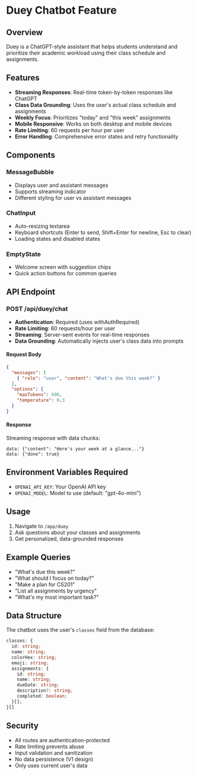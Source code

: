 # Duey Chatbot Feature

## Overview
Duey is a ChatGPT-style assistant that helps students understand and prioritize their academic workload using their class schedule and assignments.

## Features
- **Streaming Responses**: Real-time token-by-token responses like ChatGPT
- **Class Data Grounding**: Uses the user's actual class schedule and assignments
- **Weekly Focus**: Prioritizes "today" and "this week" assignments
- **Mobile Responsive**: Works on both desktop and mobile devices
- **Rate Limiting**: 60 requests per hour per user
- **Error Handling**: Comprehensive error states and retry functionality

## Components

### MessageBubble
- Displays user and assistant messages
- Supports streaming indicator
- Different styling for user vs assistant messages

### ChatInput
- Auto-resizing textarea
- Keyboard shortcuts (Enter to send, Shift+Enter for newline, Esc to clear)
- Loading states and disabled states

### EmptyState
- Welcome screen with suggestion chips
- Quick action buttons for common queries

## API Endpoint

### POST /api/duey/chat
- **Authentication**: Required (uses withAuthRequired)
- **Rate Limiting**: 60 requests/hour per user
- **Streaming**: Server-sent events for real-time responses
- **Data Grounding**: Automatically injects user's class data into prompts

#### Request Body
```json
{
  "messages": [
    { "role": "user", "content": "What's due this week?" }
  ],
  "options": {
    "maxTokens": 600,
    "temperature": 0.3
  }
}
```

#### Response
Streaming response with data chunks:
```
data: {"content": "Here's your week at a glance..."}
data: {"done": true}
```

## Environment Variables Required
- `OPENAI_API_KEY`: Your OpenAI API key
- `OPENAI_MODEL`: Model to use (default: "gpt-4o-mini")

## Usage
1. Navigate to `/app/duey`
2. Ask questions about your classes and assignments
3. Get personalized, data-grounded responses

## Example Queries
- "What's due this week?"
- "What should I focus on today?"
- "Make a plan for CS201"
- "List all assignments by urgency"
- "What's my most important task?"

## Data Structure
The chatbot uses the user's `classes` field from the database:
```typescript
classes: {
  id: string;
  name: string;
  colorHex: string;
  emoji: string;
  assignments: {
    id: string;
    name: string;
    dueDate: string;
    description?: string;
    completed: boolean;
  }[];
}[]
```

## Security
- All routes are authentication-protected
- Rate limiting prevents abuse
- Input validation and sanitization
- No data persistence (V1 design)
- Only uses current user's data
